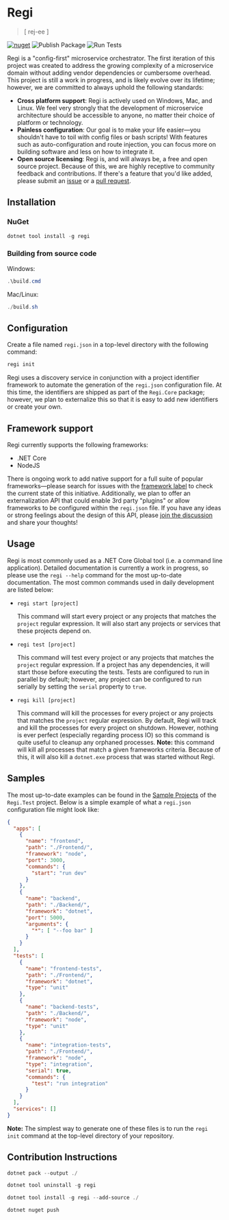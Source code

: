 # Regi

> [ rej-ee ]

[![nuget](https://img.shields.io/nuget/v/Regi)](https://www.nuget.org/packages/Regi/) ![Publish Package](https://github.com/tom-mckinney/regi/workflows/Publish%20Package/badge.svg) ![Run Tests](https://github.com/tom-mckinney/regi/workflows/Run%20Tests/badge.svg?branch=master)

Regi is a "config-first" microservice orchestrator. The first iteration of this project was created to address the growing complexity of a microservice domain without adding vendor dependencies or cumbersome overhead. This project is still a work in progress, and is likely evolve over its lifetime; however, we are committed to always uphold the following standards:

- **Cross platform support**: Regi is actively used on Windows, Mac, and Linux. We feel very strongly that the development of microservice architecture should be accessible to anyone, no matter their choice of platform or technology.
- **Painless configuration**: Our goal is to make your life easier&mdash;you shouldn't have to toil with config files or bash scripts! With features such as auto-configuration and route injection, you can focus more on building software and less on how to integrate it.
- **Open source licensing**: Regi is, and will always be, a free and open source project. Because of this, we are highly receptive to community feedback and contributions. If there's a feature that you'd like added, please submit an [issue](https://github.com/tom-mckinney/regi/issues) or a [pull request](https://github.com/tom-mckinney/regi/pulls).

## Installation

### NuGet

```powershell
dotnet tool install -g regi
```

### Building from source code

Windows:

```powershell
.\build.cmd
```

Mac/Linux:

```powershell
./build.sh
```

## Configuration

Create a file named `regi.json` in a top-level directory with the following command:

```powershell
regi init
```

Regi uses a discovery service in conjunction with a project identifier framework to automate the generation of the `regi.json` configuration file. At this time, the identifiers are shipped as part of the `Regi.Core` package; however, we plan to externalize this so that it is easy to add new identifiers or create your own.

## Framework support

Regi currently supports the following frameworks:

- .NET Core
- NodeJS

There is ongoing work to add native support for a full suite of popular frameworks&mdash;please search for issues with the [framework label](https://github.com/tom-mckinney/regi/issues?q=is%3Aissue+label%3Aframework) to check the current state of this initiative. Additionally, we plan to offer an externalization API that could enable 3rd party "plugins" or allow frameworks to be configured within the `regi.json` file. If you have any ideas or strong feelings about the design of this API, please [join the discussion](https://github.com/tom-mckinney/regi/issues/37) and share your thoughts!

## Usage

<!-- Regi is most commonly used as a .NET Core Global tool (i.e. a command line application). For a detailed look at all of the commands and options offered, please refer to the [wiki documentation](TODO). The most common commands used in daily development are listed below: -->
Regi is most commonly used as a .NET Core Global tool (i.e. a command line application). Detailed documentation is currently a work in progress, so please use the `regi --help` command for the most up-to-date documentation. The most common commands used in daily development are listed below:

- `regi start [project]`

    This command will start every project or any projects that matches the `project` regular expression. It will also start any projects or services that these projects depend on.

- `regi test [project]`

    This command will test every project or any projects that matches the `project` regular expression. If a project has any dependencies, it will start those before executing the tests. Tests are configured to run in parallel by default; however, any project can be configured to run serially by setting the `serial` property to `true`.

- `regi kill [project]`

    This command will kill the processes for every project or any projects that matches the `project` regular expression. By default, Regi will track and kill the processes for every project on shutdown. However, nothing is ever perfect (especially regarding process IO) so this command is quite useful to cleanup any orphaned processes. **Note:** this command will kill all processes that match a given frameworks criteria. Because of this, it will also kill a `dotnet.exe` process that was started without Regi.

## Samples

The most up-to-date examples can be found in the [Sample Projects](https://github.com/tom-mckinney/regi/tree/master/src/Regi.Test/_SampleProjects_) of the `Regi.Test` project. Below is a simple example of what a `regi.json` configuration file might look like:

```json
{
  "apps": [
    {
      "name": "frontend",
      "path": "./Frontend/",
      "framework": "node",
      "port": 3000,
      "commands": {
        "start": "run dev"
      }
    },
    {
      "name": "backend",
      "path": "./Backend/",
      "framework": "dotnet",
      "port": 5000,
      "arguments": {
        "*": [ "--foo bar" ]
      }
    }
  ],
  "tests": [
    {
      "name": "frontend-tests",
      "path": "./Frontend/",
      "framework": "dotnet",
      "type": "unit"
    },
    {
      "name": "backend-tests",
      "path": "./Backend/",
      "framework": "node",
      "type": "unit"
    },
    {
      "name": "integration-tests",
      "path": "./Frontend/",
      "framework": "node",
      "type": "integration",
      "serial": true,
      "commands": {
        "test": "run integration"
      }
    }
  ],
  "services": []
}
```

**Note:** The simplest way to generate one of these files is to run the `regi init` command at the top-level directory of your repository.

## Contribution Instructions

```powershell
dotnet pack --output ./
```

```powershell
dotnet tool uninstall -g regi
```

```powershell
dotnet tool install -g regi --add-source ./
```

```powershell
dotnet nuget push
```